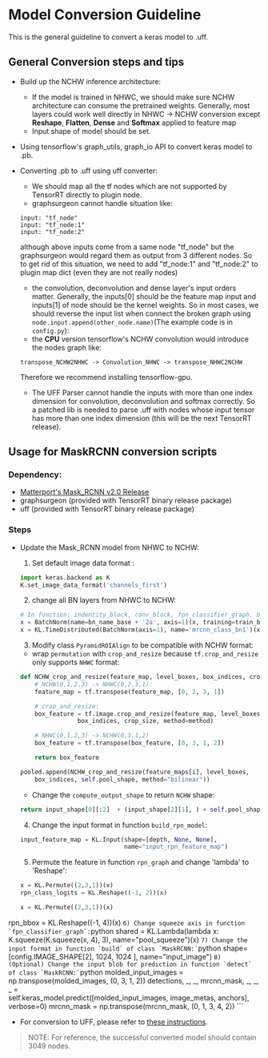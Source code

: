 # **Model Conversion Guideline**
This is the general guideline to convert a keras model to .uff.

## **General Conversion steps and tips** 

- Build up the NCHW inference architecture:
    - If the model is trained in NHWC, we should make sure NCHW architecture can consume the pretrained weights. Generally, most layers could work well directly in NHWC -> NCHW conversion except **Reshape**, **Flatten**, **Dense** and **Softmax** applied to feature map
    - Input shape of model should be set.
- Using tensorflow's graph_utils, graph_io API to convert keras model to .pb.
- Converting .pb to .uff using uff converter:
    - We should map all the tf nodes which are not supported by TensorRT directly to plugin node.
    - graphsurgeon cannot handle situation like:

    ```
    input: "tf_node"
    input: "tf_node:1"
    input: "tf_node:2"
    ```
    although above inputs come from a same node "tf_node" but the graphsurgeon would regard them as output from 3 different nodes. So to get rid of this situation, we need to add "tf_node:1" and "tf_node:2" to plugin map dict (even they are not really nodes)
    - the convolution, deconvolution and dense layer's input orders matter. Generally, the inputs[0] should be the feature map input and inputs[1] of node should be the kernel weights. So in most cases, we should reverse the input list when connect the broken graph using `node.input.append(other_node.name)`(The example code is in `config.py`):
    - the **CPU** version tensorflow's NCHW convolution would introduce the nodes graph like:
    ```
    transpose_NCHW2NHWC -> Convolution_NHWC -> transpose_NHWC2NCHW
    ```
    Therefore we recommend installing tensorflow-gpu.
    - The UFF Parser cannot handle the inputs with more than one index dimension for convolution, deconvolution and softmax correctly. So a patched lib is needed to parse .uff with
      nodes whose input tensor has more than one index dimension (this will be the next TensorRT release).

## **Usage for MaskRCNN conversion scripts**

### Dependency:
 - [Matterport's Mask_RCNN v2.0 Release](https://github.com/matterport/Mask_RCNN/releases/tag/v2.0)
 - graphsurgeon (provided with TensorRT binary release package)
 - uff (provided with TensorRT binary release package)

### Steps

- Update the Mask_RCNN model from NHWC to NCHW:
  
    1) Set default image data format :
    ```python
    import keras.backend as K
    K.set_image_data_format('channels_first')
    ```
    2) change all BN layers from NHWC to NCHW:
    ```python
    # In function: indentity_block, conv_block, fpn_classifier_graph, build_fpn_mask_graph 
    x = BatchNorm(name=bn_name_base + '2a', axis=1)(x, training=train_bn)
    x = KL.TimeDistributed(BatchNorm(axis=1), name='mrcnn_class_bn1')(x, training=train_bn)
    ```
    3) Modify class `PyramidROIAlign` to be compatible with NCHW format:
    
    - wrap `permutation` with `crop_and_resize` because `tf.crop_and_resize` only supports `NHWC` format:
    ```python
    def NCHW_crop_and_resize(feature_map, level_boxes, box_indices, crop_size, method="bilinear"):
        # NCHW(0,1,2,3) -> NHWC(0,2,3,1):
        feature_map = tf.transpose(feature_map, [0, 2, 3, 1])

        # crop_and_resize:
        box_feature = tf.image.crop_and_resize(feature_map, level_boxes,
                    box_indices, crop_size, method=method)
    
        # NHWC(0,1,2,3) -> NCHW(0,3,1,2)
        box_feature = tf.transpose(box_feature, [0, 3, 1, 2])
    
        return box_feature
    
    pooled.append(NCHW_crop_and_resize(feature_maps[i], level_boxes,
        box_indices, self.pool_shape, method="bilinear"))
    ```
    - Change the `compute_output_shape` to return `NCHW` shape:
    ```python
    return input_shape[0][:2]  + (input_shape[2][1], ) + self.pool_shape
    ```
    4) Change the input format in function `build_rpn_model`:
    ```python
    input_feature_map = KL.Input(shape=[depth, None, None],
                                 name="input_rpn_feature_map")
    ```
    5) Permute the feature in function `rpn_graph` and change 'lambda' to 'Reshape': 
    ```python
    x = KL.Permute((2,3,1))(x)
    rpn_class_logits = KL.Reshape((-1, 2))(x)
    
    x = KL.Permute((2,3,1))(x)
rpn_bbox = KL.Reshape((-1, 4))(x)
    ```
    6) Change squeeze axis in function `fpn_classifier_graph`:
    ```python
    shared = KL.Lambda(lambda x: K.squeeze(K.squeeze(x, 4), 3),
                       name="pool_squeeze")(x)
    ```
    7) Change the input format in function `build` of class `MaskRCNN:`
    ```python
shape=[config.IMAGE_SHAPE[2], 1024, 1024 ], name="input_image")
    ```
    8) (Optional) Change the input blob for prediction in function `detect` of class `MaskRCNN:`
    ```python
    molded_input_images = np.transpose(molded_images, (0, 3, 1, 2))
    detections, _, _, mrcnn_mask, _, _, _ =\
        self.keras_model.predict([molded_input_images, image_metas, anchors], verbose=0)
    mrcnn_mask = np.transpose(mrcnn_mask, (0, 1, 3, 4, 2))
    ```
- For conversion to UFF, please refer to [these instructions](https://github.com/NVIDIA/TensorRT/tree/master/samples/opensource/sampleUffMaskRCNN#generating-uff-model).

>  NOTE: For reference, the successful converted model should contain 3049 nodes.

